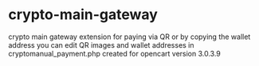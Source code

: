 # crypto-main-gateway
crypto main gateway extension for paying via QR or by copying the wallet address
you can edit QR images and wallet addresses in cryptomanual_payment.php
created for opencart version 3.0.3.9
